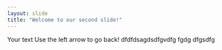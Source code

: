 ```yaml
---
layout: slide
title: "Welcome to our second slide!"
---
```

Your text
Use the left arrow to go back!
dfdfdsagdsdfgvdfg
fgdg
dfgsdfg
